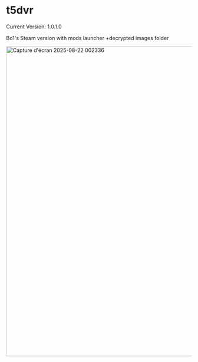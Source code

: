# t5dvr

Current Version: 1.0.1.0

Bo1's Steam version with mods launcher +decrypted images folder

<img width="1382" height="841" alt="Capture d'écran 2025-08-22 002336" src="https://github.com/user-attachments/assets/72829f41-aba1-48ff-bb78-2207ec829ec7" />
